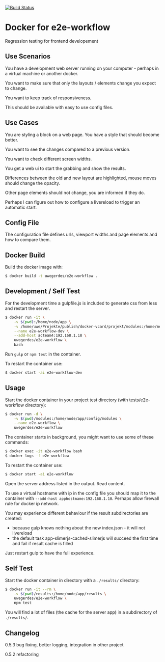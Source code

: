 [![Build Status](https://travis-ci.org/UweGerdes/docker-e2e-workflow.svg?branch=master)](https://travis-ci.org/UweGerdes/docker-e2e-workflow)

# Docker for e2e-workflow

Regression testing for frontend developement

## Use Scenarios

You have a development web server running on your computer - perhaps in a virtual machine or another docker.

You want to make sure that only the layouts / elements change you expect to change.

You want to keep track of responsiveness.

This should be available with easy to use config files.

## Use Cases

You are styling a block on a web page. You have a style that should become better.

You want to see the changes compared to a previous version.

You want to check different screen widths.

You get a web ui to start the grabbing and show the results.

Differences between the old and new layout are highlighted, mouse moves should change the opacity.

Other page elements should not change, you are informed if they do.

Perhaps I can figure out how to configure a livereload to trigger an automatic start.

## Config File

The configuration file defines urls, viewport widths and page elements and how to compare them.

## Docker Build

Build the docker image with:

```bash
$ docker build -t uwegerdes/e2e-workflow .
```

## Development / Self Test

For the development time a gulpfile.js is included to generate css from less and restart the server.

```bash
$ docker run -it \
	-v $(pwd):/home/node/app \
	-v /home/uwe/Projekte/publish/docker-vcard/projekt/modules:/home/node/app/config/modules \
	--name e2e-workflow-dev \
	--add-host acteam4:192.168.1.18 \
	uwegerdes/e2e-workflow \
	bash
```

Run `gulp` or `npm test` in the container.

To restart the container use:

```bash
$ docker start -ai e2e-workflow-dev
```

## Usage

Start the docker container in your project test directory (with tests/e2e-workflow directory):

```bash
$ docker run -d \
	-v $(pwd)/modules:/home/node/app/config/modules \
	--name e2e-workflow \
	uwegerdes/e2e-workflow
```

The container starts in background, you might want to use some of these commands:

```bash
$ docker exec -it e2e-workflow bash
$ docker logs -f e2e-workflow
```

To restart the container use:

```bash
$ docker start -ai e2e-workflow
```

Open the server address listed in the output. Read content.

To use a virtual hostname with ip in the config file you should map it to the container with `--add-host apphostname:192.168.1.10`. Perhaps allow firewall rule for docker ip network.

You may experience different behaviour if the result subdirectories are created:

- because gulp knows nothing about the new index.json - it will not livereload
- the default task app-slimerjs-cached-slimerjs will succeed the first time and fail if result cache is filled

Just restart gulp to have the full experience.

## Self Test

Start the docker container in directory with a `./results/` directory:

```bash
$ docker run -it --rm \
	-v $(pwd)/results:/home/node/app/results \
	uwegerdes/e2e-workflow \
	npm test
```

You will find a lot of files (the cache for the server app) in a subdirectory of `./results/`.

## Changelog

0.5.3 bug fixing, better logging, integration in other project

0.5.2 refactoring
